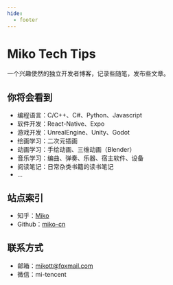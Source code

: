 ```yaml
---
hide:
  - footer
---
```


# Miko Tech Tips

一个兴趣使然的独立开发者博客，记录些随笔，发布些文章。

## 你将会看到

- 编程语言：C/C++、C#、Python、Javascript
- 软件开发：React-Native、Expo
- 游戏开发：UnrealEngine、Unity、Godot
- 绘画学习：二次元插画
- 动画学习：手绘动画、三维动画（Blender）
- 音乐学习：编曲、弹奏、乐器、宿主软件、设备
- 阅读笔记：日常杂类书籍的读书笔记
- ...

## 站点索引

- 知乎：<a href="https://www.zhihu.com/people/bubblesnewway">Miko</a>
- Github：<a href="https://github.com/miko-cn">miko-cn</a>

## 联系方式

- 邮箱：<a href="mailto:mikott@foxmail.com">mikott@foxmail.com</a>
- 微信：mi-tencent
